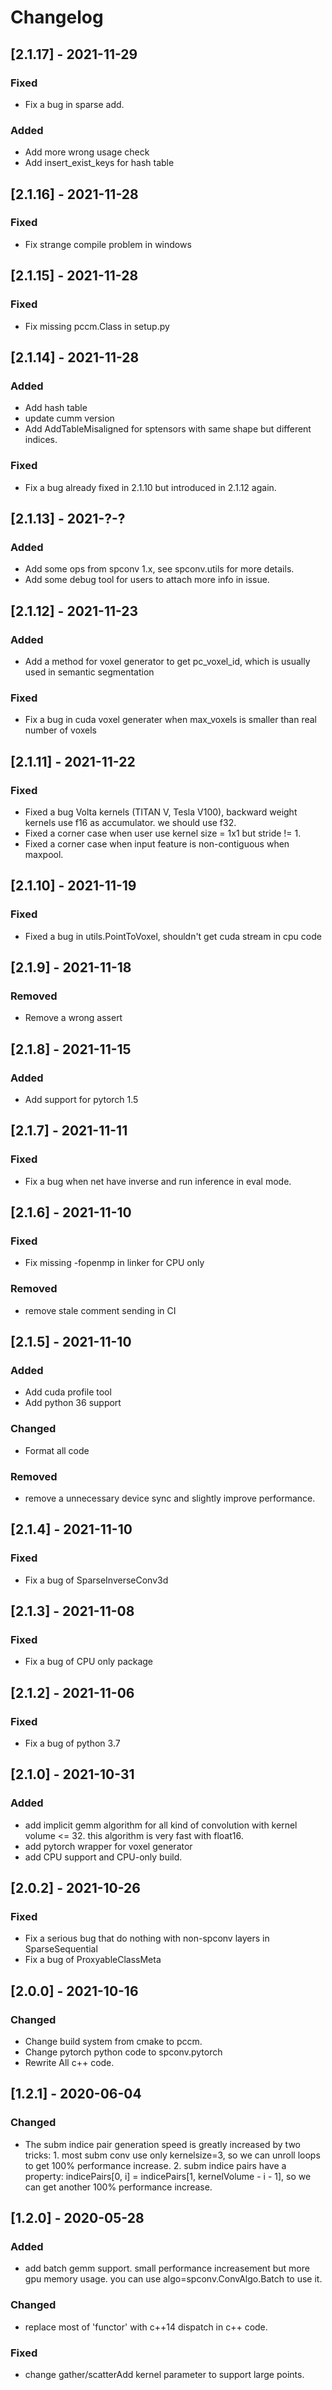 # Changelog

## [2.1.17] - 2021-11-29
### Fixed
- Fix a bug in sparse add.
### Added
- Add more wrong usage check
- Add insert_exist_keys for hash table

## [2.1.16] - 2021-11-28
### Fixed
- Fix strange compile problem in windows

## [2.1.15] - 2021-11-28
### Fixed
- Fix missing pccm.Class in setup.py

## [2.1.14] - 2021-11-28
### Added 
- Add hash table
- update cumm version
- Add AddTableMisaligned for sptensors with same shape but different indices.
### Fixed
- Fix a bug already fixed in 2.1.10 but introduced in 2.1.12 again.

## [2.1.13] - 2021-?-?
### Added 
- Add some ops from spconv 1.x, see spconv.utils for more details.
- Add some debug tool for users to attach more info in issue.

## [2.1.12] - 2021-11-23
### Added 
- Add a method for voxel generator to get pc_voxel_id, which is usually used in semantic segmentation
### Fixed
- Fix a bug in cuda voxel generater when max_voxels is smaller than real number of voxels

## [2.1.11] - 2021-11-22
### Fixed
- Fixed a bug Volta kernels (TITAN V, Tesla V100), backward weight kernels use f16 as accumulator. we should use f32.
- Fixed a corner case when user use kernel size = 1x1 but stride != 1.
- Fixed a corner case when input feature is non-contiguous when maxpool.

## [2.1.10] - 2021-11-19
### Fixed
- Fixed a bug in utils.PointToVoxel, shouldn't get cuda stream in cpu code

## [2.1.9] - 2021-11-18
### Removed
- Remove a wrong assert

## [2.1.8] - 2021-11-15
### Added
- Add support for pytorch 1.5

## [2.1.7] - 2021-11-11
### Fixed
- Fix a bug when net have inverse and run inference in eval mode.

## [2.1.6] - 2021-11-10
### Fixed
- Fix missing -fopenmp in linker for CPU only
### Removed
- remove stale comment sending in CI

## [2.1.5] - 2021-11-10
### Added
- Add cuda profile tool
- Add python 36 support
### Changed
- Format all code
### Removed
- remove a unnecessary device sync and slightly improve performance.

## [2.1.4] - 2021-11-10
### Fixed
- Fix a bug of SparseInverseConv3d

## [2.1.3] - 2021-11-08
### Fixed
- Fix a bug of CPU only package

## [2.1.2] - 2021-11-06
### Fixed
- Fix a bug of python 3.7

## [2.1.0] - 2021-10-31
### Added
- add implicit gemm algorithm for all kind of convolution with kernel volume <= 32. this algorithm is very fast with float16.
- add pytorch wrapper for voxel generator
- add CPU support and CPU-only build.

## [2.0.2] - 2021-10-26
### Fixed
- Fix a serious bug that do nothing with non-spconv layers in SparseSequential
- Fix a bug of ProxyableClassMeta

## [2.0.0] - 2021-10-16
### Changed
- Change build system from cmake to pccm.
- Change pytorch python code to spconv.pytorch
- Rewrite All c++ code.

## [1.2.1] - 2020-06-04
### Changed
- The subm indice pair generation speed is greatly increased by two tricks: 1. most subm conv use only kernelsize=3, so we can unroll loops to get 100% performance increase. 2. subm indice pairs have a property: indicePairs[0, i] = indicePairs[1, kernelVolume - i - 1], so we can get another 100% performance increase. 


## [1.2.0] - 2020-05-28
### Added
- add batch gemm support. small performance increasement but more gpu memory usage. you can use algo=spconv.ConvAlgo.Batch to use it.

### Changed
- replace most of 'functor' with c++14 dispatch in c++ code.

### Fixed
- change gather/scatterAdd kernel parameter to support large points.
